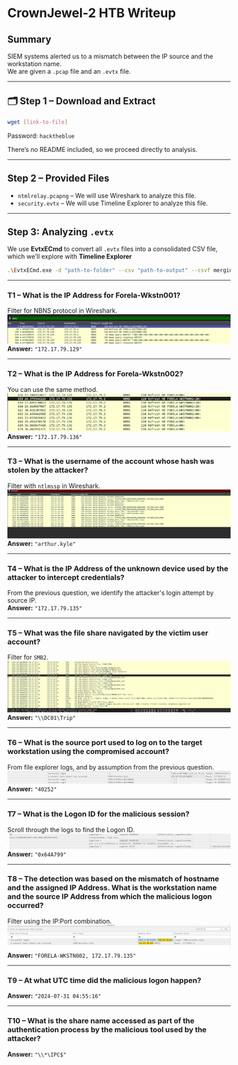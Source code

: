 # CrownJewel-2 HTB Writeup

## Summary


SIEM systems alerted us to a mismatch between the IP source and the workstation name.  
We are given a `.pcap` file and an `.evtx` file.

---

## 🗂️ Step 1 – Download and Extract

```bash
wget [link-to-file]
```

Password: `hacktheblue`

There’s no README included, so we proceed directly to analysis.

---

## Step 2 – Provided Files

- `ntmlrelay.pcapng` – We will use Wireshark to analyze this file.  
- `security.evtx` – We will use Timeline Explorer to analyze this file.

---

## Step 3: Analyzing `.evtx`

We use **EvtxECmd** to convert all `.evtx` files into a consolidated CSV file, which we’ll explore with **Timeline Explorer**

```bash
.\EvtxECmd.exe -d "path-to-folder" --csv "path-to-output" --csvf merging.csv
```

---



### T1 – What is the IP Address for Forela-Wkstn001?

Filter for NBNS protocol in Wireshark.  
![alt text](image.png)  
**Answer:** `"172.17.79.129"`

---

### T2 – What is the IP Address for Forela-Wkstn002?

You can use the same method.  
![alt text](image-1.png)  
**Answer:** `"172.17.79.136"`

---

### T3 – What is the username of the account whose hash was stolen by the attacker?

Filter with `ntlmssp` in Wireshark.  
![alt text](image-2.png)  
**Answer:** `"arthur.kyle"`

---

### T4 – What is the IP Address of the unknown device used by the attacker to intercept credentials?

From the previous question, we identify the attacker's login attempt by source IP.  
**Answer:** `"172.17.79.135"`

---

### T5 – What was the file share navigated by the victim user account?

Filter for `SMB2`.  
![alt text](image-3.png)  
**Answer:** `"\\DC01\Trip"`

---

### T6 – What is the source port used to log on to the target workstation using the compromised account?

From file explorer logs, and by assumption from the previous question.  
![alt text](image-4.png)  
**Answer:** `"40252"`

---

### T7 – What is the Logon ID for the malicious session?

Scroll through the logs to find the Logon ID.  
![alt text](image-5.png)  
**Answer:** `"0x64A799"`

---

### T8 – The detection was based on the mismatch of hostname and the assigned IP Address. What is the workstation name and the source IP Address from which the malicious logon occurred?

Filter using the IP:Port combination.  
![alt text](image-6.png)  
**Answer:** `"FORELA-WKSTN002, 172.17.79.135"`

---

### T9 – At what UTC time did the malicious logon happen?

**Answer:** `"2024-07-31 04:55:16"`

---

### T10 – What is the share name accessed as part of the authentication process by the malicious tool used by the attacker?

**Answer:** `"\\*\IPC$"`